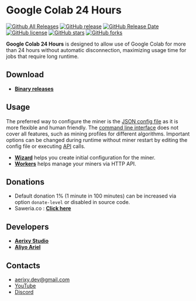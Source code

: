 # Google Colab 24 Hours

[![Github All Releases](https://img.shields.io/github/downloads/aerixyariel/google-colab-24-hours/total.svg)](https://github.com/aerixyariel/google-colab-24-hours/releases)
[![GitHub release](https://img.shields.io/github/release/aerixyariel/google-colab-24-hours/all.svg)](https://github.com/aerixyariel/google-colab-24-hours/releases)
[![GitHub Release Date](https://img.shields.io/github/release-date/aerixyariel/google-colab-24-hours.svg)](https://github.com/aerixyariel/google-colab-24-hours/releases)
[![GitHub license](https://img.shields.io/github/license/aerixyariel/google-colab-24-hours.svg)](https://github.com/aerixyariel/google-colab-24-hours/blob/master/LICENSE)
[![GitHub stars](https://img.shields.io/github/stars/aerixyariel/google-colab-24-hours.svg)](https://github.com/aerixyariel/google-colab-24-hours/stargazers)
[![GitHub forks](https://img.shields.io/github/forks/aerixyariel/google-colab-24-hours.svg)](https://github.com/aerixyariel/google-colab-24-hours/network)

**Google Colab 24 Hours** is designed to allow use of Google Colab for more than 24 hours without automatic disconnection, maximizing usage time for jobs that require long runtime.

## Download
* **[Binary releases](https://github.com/aerixyariel/google-colab-24-hours/releases)**

## Usage
The preferred way to configure the miner is the [JSON config file](https://xmrig.com/docs/miner/config) as it is more flexible and human friendly. The [command line interface](https://xmrig.com/docs/miner/command-line-options) does not cover all features, such as mining profiles for different algorithms. Important options can be changed during runtime without miner restart by editing the config file or executing [API](https://xmrig.com/docs/miner/api) calls.

* **[Wizard](https://xmrig.com/wizard)** helps you create initial configuration for the miner.
* **[Workers](http://workers.xmrig.info)** helps manage your miners via HTTP API.

## Donations
* Default donation 1% (1 minute in 100 minutes) can be increased via option `donate-level` or disabled in source code.
* Saweria.co : **[Click here](https://saweria.co/aerixy)**

## Developers
* **[Aerixy Studio](https://github.com/aerixyariel)**
* **[Aliyo Ariel](https://github.com/aliyoariel)**

## Contacts
* aerixy.dev@gmail.com
* [YouTube](https://www.youtube.com/@aliyoariel/)
* [Discord](https://dsc.gg/aerixy-studio)
